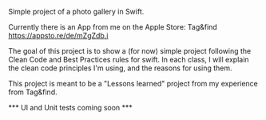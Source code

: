 Simple project of a photo gallery in Swift.

Currently there is an App from me on the Apple Store: 
Tag&find https://appsto.re/de/mZgZdb.i

The goal of this project is to show a (for now) simple project following the Clean Code and Best Practices rules for swift.
In each class, I will explain the clean code principles I'm using, and the reasons for using them.

This project is meant to be a "Lessons learned" project from my experience from Tag&find.

*** UI and Unit tests coming soon ***

